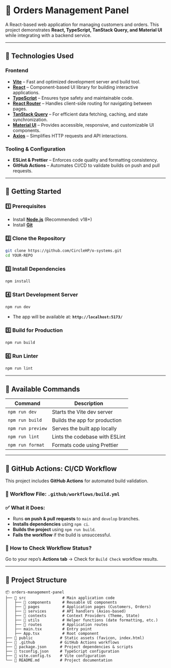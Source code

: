 # 🚀 Orders Management Panel

A React-based web application for managing customers and orders. This project demonstrates **React, TypeScript, TanStack Query, and Material UI** while integrating with a backend service.

---

## 📌 **Technologies Used**

### **Frontend**

-   **[Vite](https://vitejs.dev/)** – Fast and optimized development server and build tool.
-   **[React](https://react.dev/)** – Component-based UI library for building interactive applications.
-   **[TypeScript](https://www.typescriptlang.org/)** – Ensures type safety and maintainable code.
-   **[React Router](https://reactrouter.com/)** – Handles client-side routing for navigating between pages.
-   **[TanStack Query](https://tanstack.com/query/v4/)** – For efficient data fetching, caching, and state synchronization.
-   **[Material UI](https://mui.com/)** – Provides accessible, responsive, and customizable UI components.
-   **[Axios](https://axios-http.com/)** – Simplifies HTTP requests and API interactions.

### **Tooling & Configuration**

-   **ESLint & Prettier** – Enforces code quality and formatting consistency.
-   **GitHub Actions** – Automates CI/CD to validate builds on push and pull requests.

---

## 🚀 **Getting Started**

### **1️⃣ Prerequisites**

-   Install **[Node.js](https://nodejs.org/)** (Recommended: v18+)
-   Install **[Git](https://git-scm.com/)**

### **2️⃣ Clone the Repository**

```sh
git clone https://github.com/CircleHP/o-systems.git
cd YOUR-REPO
```

### **3️⃣ Install Dependencies**

```sh
npm install
```

### **4️⃣ Start Development Server**

```sh
npm run dev
```

-   The app will be available at: **`http://localhost:5173/`**

### **5️⃣ Build for Production**

```sh
npm run build
```

### **6️⃣ Run Linter**

```sh
npm run lint
```

---

## 📜 **Available Commands**

| Command           | Description                    |
| ----------------- | ------------------------------ |
| `npm run dev`     | Starts the Vite dev server     |
| `npm run build`   | Builds the app for production  |
| `npm run preview` | Serves the built app locally   |
| `npm run lint`    | Lints the codebase with ESLint |
| `npm run format`  | Formats code using Prettier    |

---

## 🤖 **GitHub Actions: CI/CD Workflow**

This project includes **GitHub Actions** for automated build validation.

### **📌 Workflow File: `.github/workflows/build.yml`**

### **✅ What it Does:**

-   Runs **on push & pull requests** to `main` and `develop` branches.
-   **Installs dependencies** using `npm ci`.
-   **Builds the project** using `npm run build`.
-   **Fails the workflow** if the build is unsuccessful.

### **📜 How to Check Workflow Status?**

Go to your repo’s **Actions tab** → Check for `Build Check` workflow results.

---

## 📌 **Project Structure**

```
📦 orders-management-panel
├── 📂 src                # Main application code
│   ├── 📂 components     # Reusable UI components
│   ├── 📂 pages          # Application pages (Customers, Orders)
│   ├── 📂 services       # API handlers (Axios-based)
│   ├── 📂 contexts       # Context Providers (Theme, State)
│   ├── 📂 utils          # Helper functions (date formatting, etc.)
│   ├── 📂 routes         # Application routes
│   ├── main.tsx         # Entry point
│   ├── App.tsx          # Root component
├── 📂 public            # Static assets (favicon, index.html)
├── 📂 .github           # GitHub Actions workflows
├── 📜 package.json      # Project dependencies & scripts
├── 📜 tsconfig.json     # TypeScript configuration
├── 📜 vite.config.ts    # Vite configuration
└── 📜 README.md         # Project documentation
```
